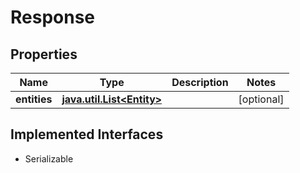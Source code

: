 

# Response


## Properties

Name | Type | Description | Notes
------------ | ------------- | ------------- | -------------
**entities** | [**java.util.List&lt;Entity&gt;**](Entity.md) |  |  [optional]


## Implemented Interfaces

* Serializable


